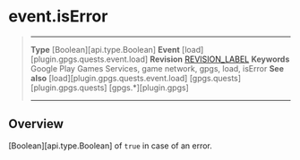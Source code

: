 # event.isError

> --------------------- ------------------------------------------------------------------------------------------
> __Type__              [Boolean][api.type.Boolean]
> __Event__             [load][plugin.gpgs.quests.event.load]
> __Revision__          [REVISION_LABEL](REVISION_URL)
> __Keywords__          Google Play Games Services, game network, gpgs, load, isError
> __See also__          [load][plugin.gpgs.quests.event.load]
>						[gpgs.quests][plugin.gpgs.quests]
>                       [gpgs.*][plugin.gpgs]
> --------------------- ------------------------------------------------------------------------------------------

## Overview

[Boolean][api.type.Boolean] of `true` in case of an error.